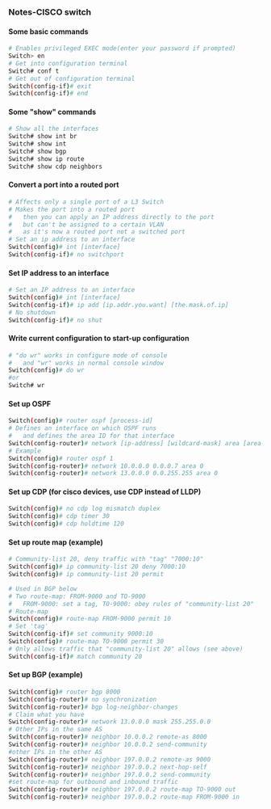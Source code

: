 ### Notes-CISCO switch  
  
#### Some basic commands  
```bash
# Enables privileged EXEC mode(enter your password if prompted) 
Switch> en
# Get into configuration terminal
Switch# conf t
# Get out of configuration terminal
Switch(config-if)# exit
Switch(config-if)# end
```
#### Some "show" commands  
```bash
# Show all the interfaces
Switch# show int br
Switch# show int
Switch# show bgp
Switch# show ip route
Switch# show cdp neighbors
```
#### Convert a port into a routed port
```bash
# Affects only a single port of a L3 Switch
# Makes the port into a routed port 
#   then you can apply an IP address directly to the port 
#   but can't be assigned to a certain VLAN 
#   as it's now a routed port not a switched port
# Set an ip address to an interface
Switch(config)# int [interface]
Switch(config-if)# no switchport
```
#### Set IP address to an interface    
```bash
# Set an IP address to an interface
Switch(config)# int [interface]
Switch(config-if)# ip add [ip.addr.you.want] [the.mask.of.ip]
# No shutdown
Switch(config-if)# no shut
```
#### Write current configuration to start-up configuration
```bash
# "do wr" works in configure mode of console 
#   and "wr" works in normal console window
Switch(config)# do wr
#or
Switch# wr
```
#### Set up OSPF  
```bash
Switch(config)# router ospf [process-id]
# Defines an interface on which OSPF runs
#   and defines the area ID for that interface
Switch(config-router)# network [ip-address] [wildcard-mask] area [area-id] 
# Example
Switch(config)# router ospf 1
Switch(config-router)# network 10.0.0.0 0.0.0.7 area 0
Switch(config-router)# network 13.0.0.0 0.0.255.255 area 0
```

#### Set up CDP (for cisco devices, use CDP instead of LLDP)  
```bash
Switch(config)# no cdp log mismatch duplex
Switch(config)# cdp timer 30
Switch(config)# cdp holdtime 120
```
#### Set up route map (example)
```bash
# Community-list 20, deny traffic with "tag" "7000:10"
Switch(config)# ip community-list 20 deny 7000:10
Switch(config)# ip community-list 20 permit
```
```bash
# Used in BGP below
# Two route-map: FROM-9000 and TO-9000
#   FROM-9000: set a tag, TO-9000: obey rules of "community-list 20"
# Route-map
Switch(config)# route-map FROM-9000 permit 10
# Set 'tag'
Switch(config-if)# set community 9000:10
Switch(config)# route-map TO-9000 permit 30
# Only allows traffic that "community-list 20" allows (see above)
Switch(config-if)# match community 20
```
#### Set up BGP (example)  
```bash
Switch(config)# router bgp 8000
Switch(config-router)# no synchronization
Switch(config-router)# bgp log-neighbor-changes
# Claim what you have
Switch(config-router)# network 13.0.0.0 mask 255.255.0.0
# Other IPs in the same AS
Switch(config-router)# neighbor 10.0.0.2 remote-as 8000
Switch(config-router)# neighbor 10.0.0.2 send-community
#other IPs in the other AS
Switch(config-router)# neighbor 197.0.0.2 remote-as 9000
Switch(config-router)# neighbor 197.0.0.2 next-hop-self
Switch(config-router)# neighbor 197.0.0.2 send-community
#set route-map for outbound and inbound traffic
Switch(config-router)# neighbor 197.0.0.2 route-map TO-9000 out
Switch(config-router)# neighbor 197.0.0.2 route-map FROM-9000 in
```
